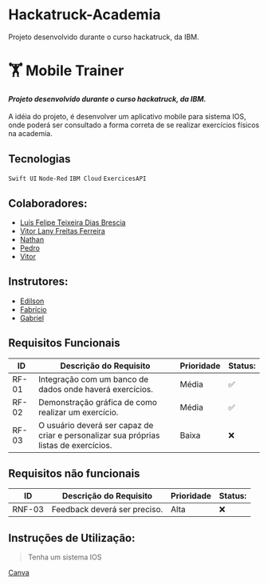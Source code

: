 # Hackatruck-Academia
Projeto desenvolvido durante o curso hackatruck, da IBM.

# :weight_lifting: **Mobile Trainer** 

#### *Projeto desenvolvido durante o curso hackatruck, da IBM.*
A idéia do projeto, é desenvolver um aplicativo mobile para sistema IOS, onde poderá ser consultado a forma correta de se realizar exercícios físicos na academia. 

## **Tecnologias**
`Swift UI` `Node-Red` `IBM Cloud` `ExercicesAPI`

## Colaboradores:

- [Luís Felipe Teixeira Dias Brescia]()
- [Vitor Lany Freitas Ferreira](https://www.linkedin.com/in/vitorlany)
- [Nathan]()
- [Pedro]()
- [Vitor]()

## Instrutores:

- [Edilson]()
- [Fabrício]()
- [Gabriel]()

## Requisitos Funcionais

|ID    | Descrição do Requisito  | Prioridade | Status: |
|------|-----------------------------------------|----|------|
|RF-01| Integração com um banco de dados onde haverá exercícios. | Média | :white_check_mark: |
|RF-02| Demonstração gráfica de como realizar um exercício. | Média | :white_check_mark: |
|RF-03| O usuário deverá ser capaz de criar e personalizar sua próprias listas de exercícios. | Baixa | :x: |

## Requisitos não funcionais
|ID    | Descrição do Requisito  | Prioridade | Status: |
|------|-----------------------------------------|----|------|
|RNF-03| Feedback deverá ser preciso. | Alta | :x: |


## Instruções de Utilização:
> Tenha um sistema IOS <br/>

[Canva]()
